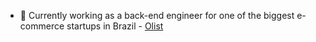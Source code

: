 - 💬 Currently working as a back-end engineer for one of the biggest e-commerce startups in Brazil - [Olist](https://olist.com/)
